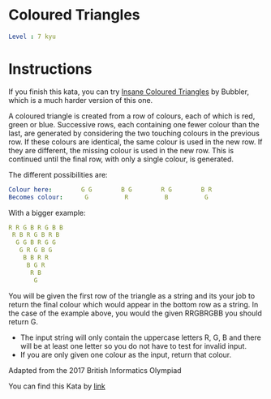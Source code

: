 # Coloured Triangles

```yaml
Level : 7 kyu
```

# Instructions

If you finish this kata, you can try [Insane Coloured Triangles](http://www.codewars.com/kata/insane-coloured-triangles) by Bubbler, which is a much harder version of this one.

A coloured triangle is created from a row of colours, each of which is red, green or blue. Successive rows, each containing one fewer colour than the last, are generated by considering the two touching colours in the previous row. If these colours are identical, the same colour is used in the new row. If they are different, the missing colour is used in the new row. This is continued until the final row, with only a single colour, is generated.

The different possibilities are:

```yaml
Colour here:        G G        B G        R G        B R
Becomes colour:      G          R          B          G
```

With a bigger example:


```yaml
R R G B R G B B
 R B R G B R B
  G G B R G G
   G R G B G
    B B R R
     B G R
      R B
       G
```

You will be given the first row of the triangle as a string and its your job to return the final colour which would appear in the bottom row as a string. In the case of the example above, you would the given RRGBRGBB you should return G.

- The input string will only contain the uppercase letters R, G, B and there will be at least one letter so you do not have to test for invalid input.
- If you are only given one colour as the input, return that colour.

Adapted from the 2017 British Informatics Olympiad

You can find this Kata by [link](https://www.codewars.com/kata/5a25ac6ac5e284cfbe000111/train/java)